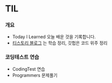 # TIL 
### 개요
- Today I Learned 오늘 배운 것을 기록합니다.
- [티스토리 블로그](https://auberr.tistory.com/) 는 학습 정리, 깃헙은 코드 위주 정리

### 코딩테스트 연습
- CodingTest 연습
- Programmers 문제풀기
